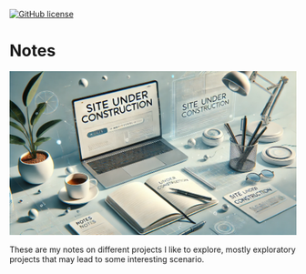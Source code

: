 [![GitHub license](https://img.shields.io/badge/license-MIT-green)](https://mit-license.org/)

# Notes

![notes](../assets/img/under_construction.webp)

These are my notes on different projects I like to explore, mostly exploratory projects that may lead to some interesting scenario.
